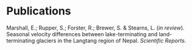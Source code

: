 # Publications

Marshall, E.; Rupper, S.; Forster, R.; Brewer, S. & Stearns, L. (*in review*). Seasonal velocity differences between lake-terminating and land-terminating glaciers in the Langtang region of Nepal. *Scientific Reports*. 
